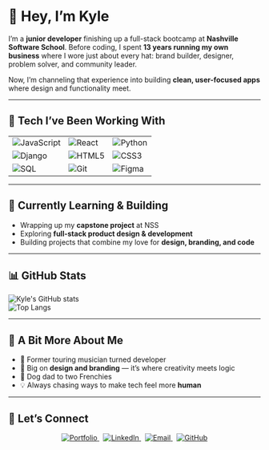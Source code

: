 # 👋 Hey, I’m Kyle  

I’m a **junior developer** finishing up a full-stack bootcamp at **Nashville Software School**. Before coding, I spent **13 years running my own business** where I wore just about every hat: brand builder, designer, problem solver, and community leader.  

Now, I’m channeling that experience into building **clean, user-focused apps** where design and functionality meet.  

---

## 🔧 Tech I’ve Been Working With

<table>
  <tr>
    <td>
      <img src="https://img.shields.io/badge/JavaScript-FFB703?style=for-the-badge&logo=javascript&logoColor=000000" alt="JavaScript" />
    </td>
    <td>
      <img src="https://img.shields.io/badge/React-2A9D8F?style=for-the-badge&logo=react&logoColor=ffffff" alt="React" />
    </td>
    <td>
      <img src="https://img.shields.io/badge/Python-DDBEA9?style=for-the-badge&logo=python&logoColor=000000" alt="Python" />
    </td>
  </tr>
  <tr>
    <td>
      <img src="https://img.shields.io/badge/Django-6B705C?style=for-the-badge&logo=django&logoColor=ffffff" alt="Django" />
    </td>
    <td>
      <img src="https://img.shields.io/badge/HTML5-E76F51?style=for-the-badge&logo=html5&logoColor=ffffff" alt="HTML5" />
    </td>
    <td>
      <img src="https://img.shields.io/badge/CSS3-A5A58D?style=for-the-badge&logo=css3&logoColor=000000" alt="CSS3" />
    </td>
  </tr>
  <tr>
    <td>
      <img src="https://img.shields.io/badge/SQL-B7B7A4?style=for-the-badge&logo=postgresql&logoColor=000000" alt="SQL" />
    </td>
    <td>
      <img src="https://img.shields.io/badge/Git-CB997E?style=for-the-badge&logo=git&logoColor=ffffff" alt="Git" />
    </td>
    <td>
      <img src="https://img.shields.io/badge/Figma-2A9D8F?style=for-the-badge&logo=figma&logoColor=ffffff" alt="Figma" />
    </td>
  </tr>
</table> 

---

## 🌱 Currently Learning & Building  
- Wrapping up my **capstone project** at NSS  
- Exploring **full-stack product design & development**  
- Building projects that combine my love for **design, branding, and code**  

---

## 📊 GitHub Stats  
![Kyle's GitHub stats](https://github-readme-stats.vercel.app/api?username=kylemims&show_icons=true&theme=tokyonight)  
![Top Langs](https://github-readme-stats.vercel.app/api/top-langs/?username=kylemims&layout=compact&theme=tokyonight)  

---

## 🎯 A Bit More About Me  
- 🎸 Former touring musician turned developer  
- 🎨 Big on **design and branding** — it’s where creativity meets logic  
- 🐶 Dog dad to two Frenchies  
- 💡 Always chasing ways to make tech feel more **human**  

---

## 🤝 Let’s Connect

<div align="center">

<a href="https://www.kylemims.dev">
  <img src="https://img.shields.io/badge/Portfolio-kylemims.dev-2A9D8F?style=for-the-badge&logo=vercel&logoColor=ffffff" alt="Portfolio" />
</a>
&nbsp;
<a href="https://www.linkedin.com/in/kylemims-dev">
  <img src="https://img.shields.io/badge/LinkedIn-Connect-6B705C?style=for-the-badge&logo=linkedin&logoColor=ffffff" alt="LinkedIn" />
</a>
&nbsp;
<a href="mailto:kylemims88@gmail.com">
  <img src="https://img.shields.io/badge/Email-kylemims88%40gmail.com-CB997E?style=for-the-badge&logo=gmail&logoColor=ffffff" alt="Email" />
</a>
&nbsp;
<a href="https://github.com/kylemims">
  <img src="https://img.shields.io/badge/GitHub-kylemims-B7B7A4?style=for-the-badge&logo=github&logoColor=000000" alt="GitHub" />
</a>

</div>
